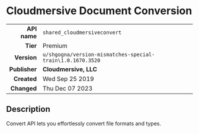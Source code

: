 # Cloudmersive Document Conversion
| | |
|-:|-|
|**API name**|`shared_cloudmersiveconvert`|
|**Tier**|Premium|
|**Version**|`u/shgogna/version-mismatches-special-train\1.0.1670.3520`|
|**Publisher**|**Cloudmersive, LLC**|
|**Created**|Wed Sep 25 2019|
|**Changed**|Thu Dec 07 2023|

## Description
Convert API lets you effortlessly convert file formats and types.

